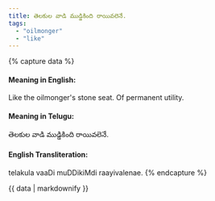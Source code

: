 ```yaml
---
title: తెలకుల వాడి ముడ్డికింది రాయివలెనే.
tags:
  - "oilmonger"
  - "like"
---
```


{% capture data %}
#### Meaning in English:
Like the oilmonger's stone seat.
Of permanent utility.

#### Meaning in Telugu:
తెలకుల వాడి ముడ్డికింది రాయివలెనే.

#### English Transliteration:
telakula vaaDi muDDikiMdi raayivalenae.
{% endcapture %}

{{ data | markdownify }}

